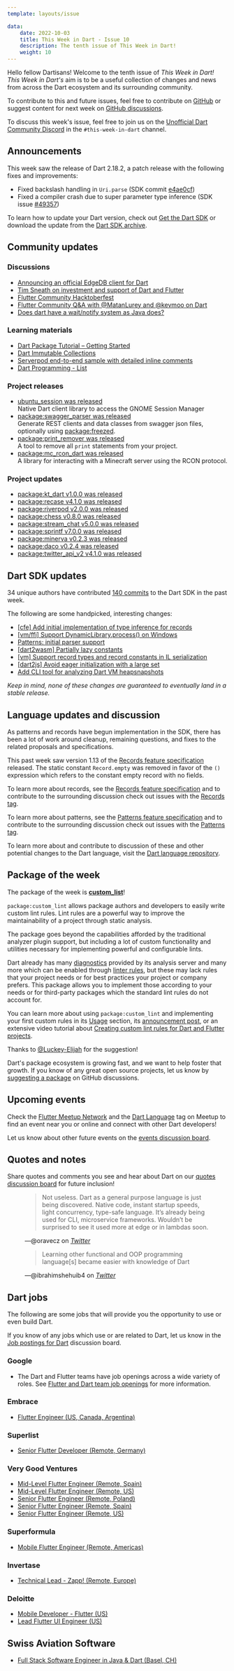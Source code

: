 ```yaml
---
template: layouts/issue

data:
    date: 2022-10-03
    title: This Week in Dart - Issue 10
    description: The tenth issue of This Week in Dart!
    weight: 10
---
```


Hello fellow Dartisans!
Welcome to the tenth issue of _This Week in Dart!_
_This Week in Dart's_ aim is to be a useful collection of changes and news
from across the Dart ecosystem and its surrounding community.

To contribute to this and future issues,
feel free to contribute on [GitHub][]
or suggest content for next week on [GitHub discussions][].

To discuss this week's issue,
feel free to join us on the [Unofficial Dart Community Discord][]
in the `#this-week-in-dart` channel.

## Announcements

This week saw the release of Dart 2.18.2,
a patch release with the following fixes and improvements:

* Fixed backslash handling in `Uri.parse` (SDK commit [e4ae0cf](https://github.com/dart-lang/sdk/commit/e4ae0cf2ce0755b85e9bffdfa50f5042e4edcd99))
* Fixed a compiler crash due to super parameter type inference (SDK issue [#49357](https://github.com/dart-lang/sdk/issues/49357))

To learn how to update your Dart version,
check out [Get the Dart SDK](https://dart.dev/get-dart)
or download the update
from the [Dart SDK archive](https://dart.dev/get-dart/archive).


## Community updates

### Discussions

- [Announcing an official EdgeDB client for Dart](https://www.edgedb.com/blog/edgedb-dart)
- [Tim Sneath on investment and support of Dart and Flutter](https://news.ycombinator.com/item?id=33028259)
- [Flutter Community Hacktoberfest](https://invertase.io/community/hacktoberfest)
- [Flutter Community Q&A with @MatanLurey and @kevmoo on Dart](https://www.youtube.com/watch?v=Y361N1jCu50)
- [Does dart have a wait/notify system as Java does?](https://www.reddit.com/r/dartlang/comments/xpkb4w/does_dart_have_a_waitnotify_system_as_java_does/)

### Learning materials

- [Dart Package Tutorial – Getting Started](https://www.raywenderlich.com/34692047-dart-package-tutorial-getting-started)
- [Dart Immutable Collections](https://www.christianfindlay.com/blog/dart-immutable-collections)
- [Serverpod end-to-end sample with detailed inline comments](https://github.com/serverpod/pixorama)
- [Dart Programming - List](https://www.geeksforgeeks.org/dart-programming-list/)

### Project releases

- [ubuntu_session was released](https://pub.dev/packages/ubuntu_session)<br>
  Native Dart client library to access the GNOME Session Manager
- [package:swagger_parser was released](https://pub.dev/packages/swagger_parser)<br>
  Generate REST clients and data classes from swagger json files,
  optionally using [package:freezed][].
- [package:print_remover was released](https://pub.dev/packages/print_remover)<br>
  A tool to remove all `print` statements from your project.
- [package:mc_rcon_dart was released](https://pub.dev/packages/mc_rcon_dart/changelog)<br>
  A library for interacting with a Minecraft server using the RCON protocol.

[package:freezed]: https://pub.dev/packages/freezed

### Project updates

* [package:kt_dart v1.0.0 was released](https://pub.dev/packages/kt_dart/changelog#100)
* [package:recase v4.1.0 was released](https://pub.dev/packages/recase/changelog#410)
* [package:riverpod v2.0.0 was released](https://pub.dev/packages/riverpod/changelog#200)
* [package:chess v0.8.0 was released](https://pub.dev/packages/chess/changelog#080)
* [package:stream_chat v5.0.0 was released](https://pub.dev/packages/stream_chat/changelog#500)
* [package:sprintf v7.0.0 was released](https://pub.dev/packages/sprintf/changelog)
* [package:minerva v0.2.3 was released](https://pub.dev/packages/minerva/changelog#023)
* [package:daco v0.2.4 was released](https://pub.dev/packages/daco/changelog#024)
* [package:twitter_api_v2 v4.1.0 was released](https://pub.dev/packages/twitter_api_v2/changelog#v410)


## Dart SDK updates

34 unique authors have contributed
[140 commits](https://github.com/dart-lang/sdk/compare/cfddeee68e0cf7451a2eee1a9fbbff8a8d9c0b92...06847c34fba4c439fa48b7d52346a5d865588c6f)
to the Dart SDK in the past week.

The following are some handpicked, interesting changes:

* [[cfe] Add initial implementation of type inference for records](https://github.com/dart-lang/sdk/commit/354f144c08b9af5a105393305faa809d828dbfe4)
* [[vm/ffi] Support DynamicLibrary.process() on Windows](https://github.com/dart-lang/sdk/commit/c04673f44b61c104e1818ea18f93788f4615aa7b)
* [Patterns: initial parser support](https://github.com/dart-lang/sdk/commit/6945a72009a573062e4815ab3d984a17124d553e)
* [[dart2wasm] Partially lazy constants](https://github.com/dart-lang/sdk/commit/e08c94a65147aaa3ec8c4e09fd1935f20599eec2)
* [[vm] Support record types and record constants in IL serialization](https://github.com/dart-lang/sdk/commit/b860d9ee369b0b1381975ddd104b9079f73bd984)
* [[dart2js] Avoid eager initialization with a large set](https://github.com/dart-lang/sdk/commit/a8ab1853a9de4d5aa07fb75212f60af8a6389a64)
* [Add CLI tool for analyzing Dart VM heapsnapshots](https://github.com/dart-lang/sdk/commit/ed5ad5c08739d01baa1baf79068ebba01981f9ea)

_Keep in mind, none of these changes are guaranteed to
eventually land in a stable release._


## Language updates and discussion

As patterns and records have begun implementation in the SDK,
there has been a lot of work around cleanup, remaining questions,
and fixes to the related proposals and specifications.

This past week saw version 1.13
of the [Records feature specification][] released.
The static constant `Record.empty` was removed in favor of 
the `()` expression which refers to the constant empty record with no fields.

To learn more about records, see the [Records feature specification][]
and to contribute to the surrounding discussion
check out issues with the [Records tag][].

To learn more about patterns, see the [Patterns feature specification][]
and to contribute to the surrounding discussion
check out issues with the [Patterns tag][].

To learn more about and contribute to discussion
of these and other potential changes to the Dart language,
visit the [Dart language repository][].

[Records feature specification]: https://github.com/dart-lang/language/blob/master/accepted/future-releases/records/records-feature-specification.md
[Records tag]: https://github.com/dart-lang/language/issues?q=is%3Aopen+is%3Aissue+label%3Arecords
[Patterns feature specification]: https://github.com/dart-lang/language/blob/master/working/0546-patterns/patterns-feature-specification.md
[Patterns tag]: https://github.com/dart-lang/language/issues?q=is%3Aopen+is%3Aissue+label%3Apatterns


## Package of the week

The package of the week is 
[**custom_list**](https://pub.dev/packages/custom_lint)!

`package:custom_lint` allows package authors and developers
to easily write custom lint rules.
Lint rules are a powerful way to improve the maintainability of a project
through static analysis.

The package goes beyond the capabilities afforded
by the traditional analyzer plugin support,
but including a lot of custom functionality and utilities
necessary for implementing powerful and configurable lints.

Dart already has many [diagnostics][] provided by its analysis server
and many more which can be enabled through [linter rules][],
but these may lack rules that your project needs
or for best practices your project or company prefers.
This package allows you to implement those according to your needs
or for third-party packages which the standard lint rules do not account for.

You can learn more about using `package:custom_lint` and implementing
your first custom rules in its [Usage][custom-lint-usage] section,
its [announcement post][custom-lint-announcement],
or an extensive video tutorial about 
[Creating custom lint rules for Dart and Flutter projects][].

Thanks to [@Luckey-Elijah](https://github.com/Luckey-Elijah)
for the suggestion!

Dart's package ecosystem is growing fast,
and we want to help foster that growth.
If you know of any great open source projects,
let us know by [suggesting a package][] on GitHub discussions.

[diagnostics]: https://dart.dev/tools/diagnostic-messages
[linter rules]: https://dart.dev/tools/linter-rules
[custom-lint-usage]: https://pub.dev/packages/custom_lint#usage
[custom-lint-announcement]: https://invertase.io/blog/announcing-dart-custom-lint
[Creating custom lint rules for Dart and Flutter projects]: https://www.youtube.com/watch?v=Okg1Os-gtbo


## Upcoming events

Check the [Flutter Meetup Network][]
and the [Dart Language][Dart Meetup] tag on Meetup
to find an event near you or online and
connect with other Dart developers!

Let us know about other future events on
the [events discussion board][].


## Quotes and notes

Share quotes and comments you see and hear about Dart
on our [quotes discussion board][] for future inclusion!

<figure class="quote">
    <blockquote cite="https://twitter.com/oravecz/status/1576557672073396226">
        <p>Not useless. Dart as a general purpose language is just being discovered. 
           Native code, instant startup speeds, light concurrency, type-safe language. 
           It’s already being used for CLI, microservice frameworks. 
           Wouldn’t be surprised to see it used more at edge or in lambdas soon.</p>
    </blockquote>
    <figcaption>—@oravecz on <cite><a href="https://twitter.com/oravecz/status/1576557672073396226">Twitter</a></cite></figcaption>
</figure>

<figure class="quote">
    <blockquote cite="https://twitter.com/ibrahimshehuib4/status/1576139519690444800">
        <p>Learning other functional and OOP programming language[s] became easier with knowledge of Dart</p>
    </blockquote>   
    <figcaption>—@ibrahimshehuib4 on <cite><a href="https://twitter.com/ibrahimshehuib4/status/1576139519690444800">Twitter</a></cite></figcaption>
</figure>


## Dart jobs

The following are some jobs that will provide you the opportunity
to use or even build Dart.

If you know of any jobs which use or are related to Dart,
let us know in the [Job postings for Dart][] discussion board.

### Google

- The Dart and Flutter teams have job openings across a wide variety of roles.
  See [Flutter and Dart team job openings][] for more information.

### Embrace

- [Flutter Engineer (US, Canada, Argentina)](https://boards.greenhouse.io/embrace/jobs/4144809004)

### Superlist

- [Senior Flutter Developer (Remote, Germany)](https://superlist.recruitee.com/o/senior-flutter-developer-mfd)

### Very Good Ventures

- [Mid-Level Flutter Engineer (Remote, Spain)](https://apply.workable.com/very-good-ventures/j/0A59EA0F0A/)
- [Mid-Level Flutter Engineer (Remote, US)](https://apply.workable.com/very-good-ventures/j/887770EDD0/)
- [Senior Flutter Engineer (Remote, Poland)](https://apply.workable.com/very-good-ventures/j/EC7948F4F3/)
- [Senior Flutter Engineer (Remote, Spain)](https://apply.workable.com/very-good-ventures/j/1F6FE77E80/)
- [Senior Flutter Engineer (Remote, US)](https://apply.workable.com/very-good-ventures/j/9DB5DCF67F/)

### Superformula

- [Mobile Flutter Engineer (Remote, Americas)](https://careers.superformula.com/o/mobile-flutter-engineer-americas)

### Invertase

- [Technical Lead - Zapp! (Remote, Europe)](https://invertase.io/careers/zapp-technical-lead)

### Deloitte

- [Mobile Developer - Flutter (US)](https://apply.deloitte.com/careers/JobDetail/Mobile-Developer-Flutter-ConvergeHEALTH-Deloitte-Consulting-LLP/117233)
- [Lead Flutter UI Engineer (US)](https://apply.deloitte.com/careers/JobDetail/ConvergePROSPERITY-BankingSuite-Lead-Flutter-UI-Engineer/117032)

## Swiss Aviation Software

- [Full Stack Software Engineer in Java & Dart (Basel, CH)](https://swissas.teamtailor.com/jobs/1794803-full-stack-software-engineer-in-java-dart)

[Dart language repository]: https://github.com/dart-lang/language
[Flutter Meetup Network]: https://www.meetup.com/pro/flutter
[Dart Meetup]: https://www.meetup.com/topics/dart-language/
[Flutter and Dart team job openings]: https://dart.dev/jobs
[GitHub]: https://github.com/parlough/thisweekindart
[GitHub discussions]: https://github.com/parlough/thisweekindart/discussions
[events discussion board]: https://github.com/parlough/thisweekindart/discussions/5
[quotes discussion board]: https://github.com/parlough/thisweekindart/discussions/3
[suggesting a package]: https://github.com/parlough/thisweekindart/discussions/2
[Job postings for Dart]: https://github.com/parlough/thisweekindart/discussions/4
[Unofficial Dart Community Discord]: https://discord.gg/Qt6DgfAWWx